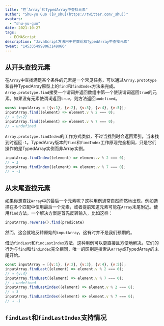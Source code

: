 ```yaml
---
title: "在`Array`和TypedArray中查找元素"
author: "Shu-yu Guo ([@_shu](https://twitter.com/_shu))"
avatars: 
  - "shu-yu-guo"
date: 2021-10-27
tags: 
  - ECMAScript
description: "JavaScript方法用于在数组和TypedArray中查找元素"
tweet: "1453354998063149066"
---
```

## 从开头查找元素

在`Array`中查找满足某个条件的元素是一个常见任务，可以通过`Array.prototype`和各种TypedArray原型上的`find`和`findIndex`方法来完成。`Array.prototype.find`接受一个谓词并返回数组中第一个使该谓词返回`true`的元素。如果没有元素使谓词返回`true`，则方法返回`undefined`。

<!--truncate-->
```js
const inputArray = [{v:1}, {v:2}, {v:3}, {v:4}, {v:5}];
inputArray.find((element) => element.v % 2 === 0);
// → {v:2}
inputArray.find((element) => element.v % 7 === 0);
// → undefined
```

`Array.prototype.findIndex`的工作方式类似，不过当找到时会返回索引，当未找到时返回`-1`。TypedArray版本的`find`和`findIndex`工作原理完全相同，只是它们操作的是TypedArray实例而非Array实例。

```js
inputArray.findIndex((element) => element.v % 2 === 0);
// → 1
inputArray.findIndex((element) => element.v % 7 === 0);
// → -1
```

## 从末尾查找元素

如果你想查找`Array`中的最后一个元素呢？这种用例通常自然而然地出现，例如选择在多个匹配中使用最后一个元素，或者提前知道元素可能在`Array`末尾附近。使用`find`方法，一个解决方案是首先反转输入，比如这样：

```js
inputArray.reverse().find(predicate)
```

然而，这会就地反转原始的`inputArray`，这有时并不是我们预期的。

借助`findLast`和`findLastIndex`方法，这种用例可以更直接且方便地解决。它们的行为与`find`和`findIndex`完全相同，唯一的区别是搜索从`Array`或TypedArray的末尾开始。

```js
const inputArray = [{v:1}, {v:2}, {v:3}, {v:4}, {v:5}];
inputArray.findLast((element) => element.v % 2 === 0);
// → {v:4}
inputArray.findLast((element) => element.v % 7 === 0);
// → undefined
inputArray.findLastIndex((element) => element.v % 2 === 0);
// → 3
inputArray.findLastIndex((element) => element.v % 7 === 0);
// → -1
```

## `findLast`和`findLastIndex`支持情况

<feature-support chrome="97"
                 firefox="no https://bugzilla.mozilla.org/show_bug.cgi?id=1704385"
                 safari="partial https://bugs.webkit.org/show_bug.cgi?id=227939"
                 nodejs="no"
                 babel="yes https://github.com/zloirock/core-js#array-find-from-last"></feature-support>
